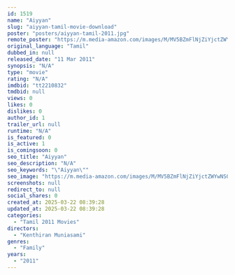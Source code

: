 ```yaml
---
id: 1519
name: "Aiyyan"
slug: "aiyyan-tamil-movie-download"
poster: "posters/aiyyan-tamil-2011.jpg"
remote_poster: "https://m.media-amazon.com/images/M/MV5BZmFlNjZiYjctZWYwNS00ZjFkLTk1MmQtZmYxZDY4ZWZlMjA5XkEyXkFqcGdeQXVyMjA4OTI5NDQ@._V1_SX300.jpg"
original_language: "Tamil"
dubbed_in: null
released_date: "11 Mar 2011"
synopsis: "N/A"
type: "movie"
rating: "N/A"
imdbid: "tt2210832"
tmdbid: null
views: 0
likes: 0
dislikes: 0
author_id: 1
trailer_url: null
runtime: "N/A"
is_featured: 0
is_active: 1
is_comingsoon: 0
seo_title: "Aiyyan"
seo_description: "N/A"
seo_keywords: "\"Aiyyan\""
seo_image: "https://m.media-amazon.com/images/M/MV5BZmFlNjZiYjctZWYwNS00ZjFkLTk1MmQtZmYxZDY4ZWZlMjA5XkEyXkFqcGdeQXVyMjA4OTI5NDQ@._V1_SX300.jpg"
screenshots: null
redirect_to: null
social_shares: 0
created_at: 2025-03-22 08:39:28
updated_at: 2025-03-22 08:39:28
categories:
  - "Tamil 2011 Movies"
directors:
  - "Kenthiran Muniasami"
genres:
  - "Family"
years:
  - "2011"
---
```

